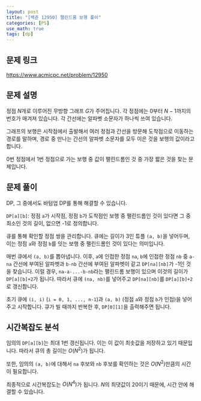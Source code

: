 ```yaml
---
layout: post
title: "[백준 12950] 팰린드롬 보행 풀이"
categories: [PS]
use_math: true
tags: [dp]
---
```


## 문제 링크
https://www.acmicpc.net/problem/12950

## 문제 설명

정점 $N$개로 이루어진 무방향 그래프 $G$가 주어집니다.
각 정점에는 $0$부터 $N-1$까지의 번호가 매겨져 있습니다.
각 간선에는 알파벳 소문자가 하나씩 쓰여 있습니다.

그래프의 보행은 시작점에서 출발해서 여러 정점과 간선을 방문해 도착점으로 이동하는 경로를 말하며, 경로 중 만나는 간선의 알파벳 소문자를 모두 이은 것을 보행의 값이라고 합니다.

$0$번 정점에서 $1$번 정점으로 가는 보행 중 값이 팰린드롬인 것 중 가장 짧은 것을 찾는 문제입니다.

## 문제 풀이

DP, 그 중에서도 바텀업 DP를 통해 해결할 수 있습니다.

`DP[a][b]`: 정점 `a`가 시작점, 정점 `b`가 도착점인 보행 중 팰린드롬인 것이 있다면 그 중 최소인 것의 길이, 없으면 -1로 정의합니다.

큐를 통해 확인할 정점 쌍을 관리합니다.
큐에는 길이가 3인 튜플 `(a, b)`을 넣어두며, 이는 정점 `a`와 정점 `b`를 잇는 보행 중 팰린드롬인 것이 있다는 의미입니다.

매번 큐에서 `(a, b)`를 뽑아냅니다.
이후, `a`에 인접한 정점 `na`, `b`에 인접한 정점 `nb` 중 `a-na` 간선에 부여된 알파벳과 `b-nb` 간선에 부여된 알파벳이 같고 `DP[na][nb]`가 -1인 것을 찾습니다.
이럴 경우, `na-a-...-b-nb`라는 팰린드롬 보행이 있으며 이것의 길이가 `DP[a][b]+2`가 됩니다.
따라서 큐에 `(na, nb)`를 넣어주고 `DP[na][nb]`를 `DP[a][b]+2`로 갱신합니다.

초기 큐에 `(i, i)` (`i = 0, 1, ..., n-1`)과 `(a, b)` (정점 `a`와 정점 `b`가 인접)을 넣어주고 시작합니다.
큐가 빌 때까지 반복한 후, `DP[0][1]`을 출력해주면 됩니다.

## 시간복잡도 분석

임의의 `DP[a][b]`는 최대 1번 갱신됩니다.
이는 이 값이 최솟값을 저장하고 있기 때문입니다.
따라서 큐의 총 길이는 $O(N^2)$가 됩니다.

또한, 임의의 `(a, b)`에 대해서 `na` 후보와 `nb` 후보를 확인하는 것은 $O(N^2)$만큼의 시간이 필요합니다.

최종적으로 시간복잡도는 $O(N^4)$가 됩니다.
$N$의 최댓값이 20이기 때문에, 시간 안에 해결할 수 있습니다.
